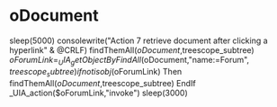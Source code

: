 # oDocument
sleep(5000) consolewrite("Action 7 retrieve document after clicking a hyperlink" &amp; @CRLF)     findThemAll($oDocument,$treescope_subtree)      $oForumLink=_UIA_getObjectByFindAll($oDocument,"name:=Forum", $treescope_subtree)     if not isobj($oForumLink) Then         findThemAll($oDocument,$treescope_subtree)     EndIf     _UIA_action($oForumLink,"invoke")     sleep(3000)
